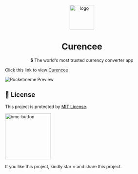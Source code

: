 <div align="center">
<a href="https://curencee.netlify.app"><img src="https://user-images.githubusercontent.com/62628408/175771392-c4d43488-04ac-4253-85ac-4c58a87315bc.svg" alt="logo" width="80px"></a>  
</div>

<div align="center">
<h1>Curencee</h1>
<p>💲 The world's most trusted currency converter app</p> 
</div>

Click this link to view <a href="https://currence.netlify.app">Curencee</a>

<img src="https://user-images.githubusercontent.com/62628408/175772278-6f42e8c1-2f97-45bd-b122-52463fd99321.png" alt="Rocketmeme Preview">


## 🔐 License

This project is protected by <a href="https://github.com/Evavic44/curencee/blob/main/LICENSE">MIT License</a>.

<a href="https://www.buymeacoffee.com/evavic44">
  <img width="150px" alt="bmc-button" src="https://user-images.githubusercontent.com/62628408/127788747-8850d386-fc61-4fff-b18f-8c5ee597be34.png">
</a>

If you like this project, kindly star ⭐ and share this project.

